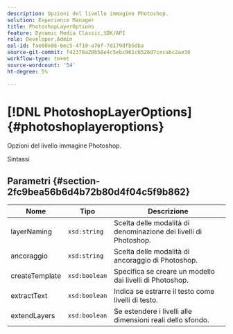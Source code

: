 ```yaml
---
description: Opzioni del livello immagine Photoshop.
solution: Experience Manager
title: PhotoshopLayerOptions
feature: Dynamic Media Classic,SDK/API
role: Developer,Admin
exl-id: fae60e86-6ec5-4f19-a76f-7d179dfb5dba
source-git-commit: f42378a20b58e4c5ebc961c6526d7cecabc2ae38
workflow-type: tm+mt
source-wordcount: '54'
ht-degree: 5%

---
```


# [!DNL PhotoshopLayerOptions]{#photoshoplayeroptions}

Opzioni del livello immagine Photoshop.

Sintassi

## Parametri {#section-2fc9bea56b6d4b72b80d4f04c5f9b862}

| Nome | Tipo | Descrizione |
|---|---|---|
| layerNaming | `xsd:string` | Scelta delle modalità di denominazione dei livelli di Photoshop. |
| ancoraggio | `xsd:string` | Scelta delle modalità di ancoraggio di Photoshop. |
| createTemplate | `xsd:boolean` | Specifica se creare un modello dai livelli di Photoshop. |
| extractText | `xsd:boolean` | Indica se estrarre il testo come livelli di testo. |
| extendLayers | `xsd:boolean` | Se estendere i livelli alle dimensioni reali dello sfondo. |
